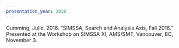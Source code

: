 ```yaml
---
presentation_year: 2016
---
```

Cumming, Julie. 2016. “SIMSSA, Search and Analysis Axis, Fall 2016.” Presented at the Workshop on SIMSSA XI, AMS/SMT, Vancouver, BC, November 3.
